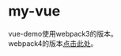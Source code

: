 # my-vue

vue-demo使用webpack3的版本。  
webpack4的版本[点击此处](https://github.com/minyizhongting/my-vue/tree/master/vue-demo)。